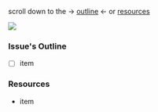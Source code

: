 scroll down to the -> [outline](#outline) <- or [resources](#res)

<a href="ZIP_LINK_IF_NEEDED"><img src="https://cloud.githubusercontent.com/assets/1758210/17081828/b3017ac6-511c-11e6-96a0-a19488686729.png"></a>

<h3 id="outline">Issue's Outline</h3>

- [ ] item

<h3 id="res">Resources</h3>

- item
